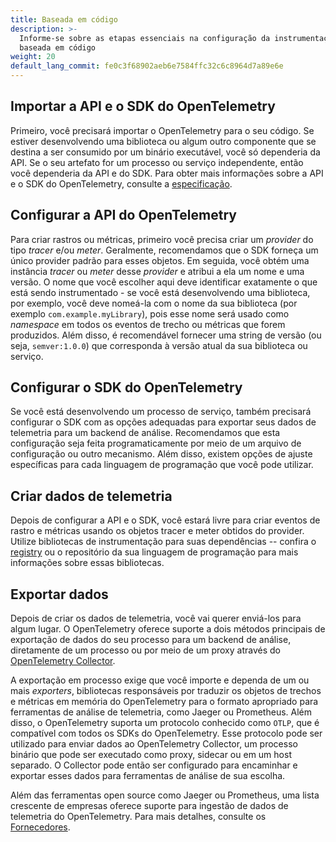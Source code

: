```yaml
---
title: Baseada em código
description: >-
  Informe-se sobre as etapas essenciais na configuração da instrumentação
  baseada em código
weight: 20
default_lang_commit: fe0c3f68902aeb6e7584ffc32c6c8964d7a89e6e
---
```


## Importar a API e o SDK do OpenTelemetry

Primeiro, você precisará importar o OpenTelemetry para o seu código. Se estiver
desenvolvendo uma biblioteca ou algum outro componente que se destina a ser
consumido por um binário executável, você só dependeria da API. Se o seu
artefato for um processo ou serviço independente, então você dependeria da API e
do SDK. Para obter mais informações sobre a API e o SDK do OpenTelemetry,
consulte a [especificação](/docs/specs/otel/).

## Configurar a API do OpenTelemetry

Para criar rastros ou métricas, primeiro você precisa criar um _provider_ do tipo _tracer_
e/ou _meter_. Geralmente, recomendamos que o SDK forneça um único provider padrão
para esses objetos. Em seguida, você obtém uma instância _tracer_ ou _meter_ desse
_provider_ e atribui a ela um nome e uma versão. O nome que você escolher aqui
deve identificar exatamente o que está sendo instrumentado - se você está
desenvolvendo uma biblioteca, por exemplo, você deve nomeá-la com o nome da sua
biblioteca (por exemplo `com.example.myLibrary`), pois esse nome será usado como
_namespace_ em todos os eventos de trecho ou métricas que forem produzidos. Além
disso, é recomendável fornecer uma string de versão (ou seja, `semver:1.0.0`)
que corresponda à versão atual da sua biblioteca ou serviço.

## Configurar o SDK do OpenTelemetry

Se você está desenvolvendo um processo de serviço, também precisará configurar o
SDK com as opções adequadas para exportar seus dados de telemetria para um
backend de análise. Recomendamos que esta configuração seja feita
programaticamente por meio de um arquivo de configuração ou outro mecanismo.
Além disso, existem opções de ajuste específicas para cada linguagem de
programação que você pode utilizar.

## Criar dados de telemetria

Depois de configurar a API e o SDK, você estará livre para criar eventos de
rastro e métricas usando os objetos tracer e meter obtidos do provider. Utilize
bibliotecas de instrumentação para suas dependências -- confira o
[registry](/ecosystem/registry/) ou o repositório da sua linguagem de
programação para mais informações sobre essas bibliotecas.

## Exportar dados

Depois de criar os dados de telemetria, você vai querer enviá-los para algum
lugar. O OpenTelemetry oferece suporte a dois métodos principais de exportação
de dados do seu processo para um backend de análise, diretamente de um processo
ou por meio de um proxy através do [OpenTelemetry Collector](/docs/collector).

A exportação em processo exige que você importe e dependa de um ou mais
_exporters_, bibliotecas responsáveis por traduzir os objetos de trechos e
métricas em memória do OpenTelemetry para o formato apropriado para ferramentas
de análise de telemetria, como Jaeger ou Prometheus. Além disso, o OpenTelemetry
suporta um protocolo conhecido como `OTLP`, que é compatível com todos os SDKs
do OpenTelemetry. Esse protocolo pode ser utilizado para enviar dados ao
OpenTelemetry Collector, um processo binário que pode ser executado como proxy,
sidecar ou em um host separado. O Collector pode então ser configurado para
encaminhar e exportar esses dados para ferramentas de análise de sua escolha.

Além das ferramentas open source como Jaeger ou Prometheus, uma lista crescente
de empresas oferece suporte para ingestão de dados de telemetria do
OpenTelemetry. Para mais detalhes, consulte os
[Fornecedores](/ecosystem/vendors/).
